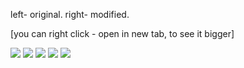 left- original.
right- modified.

[you can right click - open in new tab, to see it bigger]

<img src="https://icompile.eladkarako.com/_uploads/2016/06/icompile.eladkarako.com_supersu_mod_systemless_1.gif"/>

<img src="https://icompile.eladkarako.com/_uploads/2016/06/icompile.eladkarako.com_supersu_mod_systemless_2.gif"/>

<img src="https://icompile.eladkarako.com/_uploads/2016/06/icompile.eladkarako.com_supersu_mod_systemless_3.gif"/>

<img src="https://icompile.eladkarako.com/_uploads/2016/06/icompile.eladkarako.com_supersu_mod_systemless_4.gif"/>

<img src="https://icompile.eladkarako.com/_uploads/2016/06/icompile.eladkarako.com_supersu_mod_systemless_5.gif"/>


